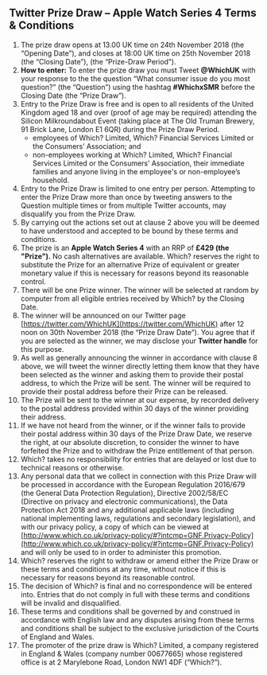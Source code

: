 ## Twitter Prize Draw – Apple Watch Series 4 Terms & Conditions
1. The  prize draw opens at 13.00 UK time on 24th November 2018 (the “Opening Date”), and closes  at 18:00 UK time on 25th November 2018 (the “Closing Date”), (the “Prize-Draw Period”). 
2. **How to enter:** To enter the prize draw you must Tweet **@WhichUK** with your response to the the question “What consumer issue do you most question?” (the “Question”) using the hashtag **#WhichxSMR** before the Closing Date (the “Prize Draw”).
3. Entry to the Prize Draw is free and is open to all residents of the United Kingdom aged 18 and over (proof of age may be required) attending the Silicon Milkroundabout Event (taking place at The Old Truman Brewery, 91 Brick Lane, London E1 6QR) during the Prize Draw Period.
    * employees of Which? Limited, Which? Financial Services Limited or the Consumers’ Association; and
    * non-employees working at Which? Limited, Which? Financial Services Limited or the Consumers’ Association, their immediate families and anyone living in the employee's or non-employee’s household.
4. Entry to the Prize Draw is limited to one entry per person. Attempting to enter the Prize Draw more than once by tweeting answers to the Question multiple times or from multiple Twitter accounts, may disqualify you from the Prize Draw.  
5. By carrying out the actions set out at clause 2 above you will be deemed to have understood and accepted to be bound by these terms and conditions. 
6. The prize is an **Apple Watch Series 4** with an RRP of **£429 (the "Prize").** No cash alternatives are available.  Which? reserves the right to substitute the Prize for an alternative Prize of equivalent or greater monetary value if this is necessary for reasons beyond its reasonable control. 	
7. There will be one Prize winner. The winner will be selected at random by computer from all eligible entries received by Which? by the Closing Date.
8. The winner will be announced on our Twitter page [https://twitter.com/WhichUK](https://twitter.com/WhichUK) after 12 noon on 30th November 2018 (the “Prize Draw Date”). You agree that if you are selected as the winner, we may disclose your **Twitter handle** for this purpose.
9. As well as generally announcing the winner in accordance with clause 8 above, we will tweet the winner directly letting them know that they have been selected as the winner and asking them to provide their postal address, to which the Prize will be sent. The winner will be required to provide their postal address before their Prize can be released. 
10. The Prize will be sent to the winner at our expense, by recorded delivery to the postal address provided within 30 days of the winner providing their address. 
11. If we have not heard from the winner, or if the winner fails to provide their postal address within 30 days of the Prize Draw Date, we reserve the right, at our absolute discretion, to consider the winner to have forfeited the Prize and to withdraw the Prize entitlement of that person.
12. Which? takes no responsibility for entries that are delayed or lost due to technical reasons or otherwise.
13. Any personal data that we collect in connection with this Prize Draw will be processed in accordance with the European Regulation 2016/679 (the General Data Protection Regulation), Directive 2002/58/EC (Directive on privacy and electronic communications), the Data Protection Act 2018 and any additional applicable laws (including national implementing laws, regulations and secondary legislation), and with our privacy policy, a copy of which can be viewed at [http://www.which.co.uk/privacy-policy/#?intcmp=GNF.Privacy-Policy](http://www.which.co.uk/privacy-policy/#?intcmp=GNF.Privacy-Policy) and will only be used to in order to administer this promotion. 
14. Which? reserves the right to withdraw or amend either the Prize Draw or these terms and conditions at any time, without notice if this is necessary for reasons beyond its reasonable control.	
15. The decision of Which? is final and no correspondence will be entered into. Entries that do not comply in full with these terms and conditions will be invalid and disqualified. 
16. These terms and conditions shall be governed by and construed in accordance with English law and any disputes arising from these terms and conditions shall be subject to the exclusive jurisdiction of the Courts of England and Wales.
17. The promoter of the prize draw is Which? Limited, a company registered in England & Wales (company number 00677665) whose registered office is at 2 Marylebone Road, London NW1 4DF (“Which?”).	
